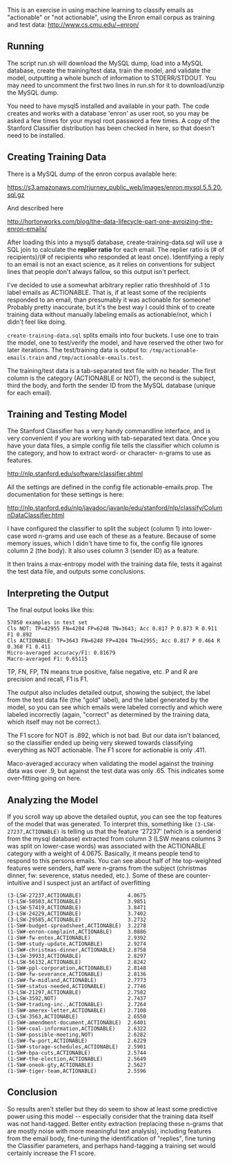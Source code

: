 This is an exercise in using machine learning to classify emails as "actionable" or "not actionable", using the Enron email corpus as training and test data: http://www.cs.cmu.edu/~enron/

## Running

The script run.sh will download the MySQL dump, load into a MySQL database, create the training/test data, train the model, and validate the model, outputting a whole bunch of information to STDERR/STDOUT.  You may need to uncomment the first two lines in run.sh for it to download/unzip the MySQL dump.

You need to have mysql5 installed and available in your path.  The code creates and works with a database 'enron' as user root, so you may be asked a few times for your mysql root password a few times.  A copy of the Stanford Classifier distribution has been checked in here, so that doesn't need to be installed.

## Creating Training Data

There is a MySQL dump of the enron corpus available here:

  https://s3.amazonaws.com/rjurney_public_web/images/enron.mysql.5.5.20.sql.gz

And described here

  http://hortonworks.com/blog/the-data-lifecycle-part-one-avroizing-the-enron-emails/

After loading this into a mysql5 database, create-training-data.sql will use a SQL join to calculate the **replier ratio** for each email.  The replier ratio is (# of recipients)/(# of recipients who responded at least once).  Identifying a reply to an email is not an exact science, as it relies on conventions for subject lines that people don't always fallow, so this output isn't perfect.

I've decided to use a somewhat arbitrary replier ratio threshhold of .1 to label emails as ACTIONABLE.  That is, if at least some of the recipients responded to an email, than presumably it was actionable for someone!  Probably pretty inaccurate, but it's the best way I could think of to create training data without manually labeling emails as actionable/not, which I didn't feel like doing.

`create-training-data.sql` splits emails into four buckets.  I use one to train the model, one to test/verify the model, and have reserved the other two for later iterations.  The test/training data is output to: `/tmp/actionable-emails.train` and `/tmp/actionable-emails.test`.

The training/test data is a tab-separated text file with no header.  The first column is the category (ACTIONABLE or NOT), the second is the subject, third the body, and forth the sender ID from the MySQL database (unique for each email).

## Training and Testing Model

The Stanford Classifier has a very handy commandline interface, and is very convenient if you are working with tab-separated text data.  Once you have your data files, a simple config file tells the classifier which column is the category, and how to extract word- or character- n-grams to use as features.

http://nlp.stanford.edu/software/classifier.shtml

All the settings are defined in the config file actionable-emails.prop.  The documentation for these settings is here:

http://nlp.stanford.edu/nlp/javadoc/javanlp/edu/stanford/nlp/classify/ColumnDataClassifier.html

I have configured the classifier to split the subject (column 1) into lower-case word n-grams and use each of these as a feature.  Because of some memory issues, which I didn't have time to fix, the config file ignores column 2 (the body).  It also uses column 3 (sender ID) as a feature.

It then trains a max-entropy model with the training data file, tests it against the test data file, and outputs some conclusions.

## Interpreting the Output

The final output looks like this:

	57050 examples in test set
	Cls NOT: TP=42955 FN=4204 FP=6248 TN=3643; Acc 0.817 P 0.873 R 0.911 F1 0.892
	Cls ACTIONABLE: TP=3643 FN=6248 FP=4204 TN=42955; Acc 0.817 P 0.464 R 0.368 F1 0.411
	Micro-averaged accuracy/F1: 0.81679
	Macro-averaged F1: 0.65115

TP, FN, FP, TN means true positive, false negative, etc.  P and R are precision and recall, F1  is F1.

The output also includes detailed output, showing the subject, the label from the test data file (the "gold" label), and the label generated by the model, so you can see which emails were labeled correctly and which were labeled incorrectly (again, "correct" as determined by the training data, which itself may not be correct.).

The F1 score for NOT is .892, which is not bad.  But our data isn't balanced, so the classifier ended up being very skewed towards classifying everything as NOT actionable.  The F1 score for actionable is only .411.

Maco-averaged accuracy when validating the model against the *training* data was over .9, but against the test data was only .65.  This indicates some over-fitting going on here.

## Analyzing the Model

If you scroll way up above the detailed ouptut, you can see the top features of the model that was generated.  To interpret this, something like `(3-LSW-27237,ACTIONABLE)` is telling us that the feature '27237' (which is a senderid from the mysql database) extracted from column 3 (LSW means columns 3 was split on lower-case words) was associated with the ACTIONABLE category with a weight of 4.0675.  Basically, it means people tend to respond to this persons emails.  You can see about half of hte top-weighted features were senders, half were n-grams from the subject (christmas dinner, fw: severence, status needed, etc.).  Some of these are counter-intuitive and I suspect just an artifact of overfitting

	(3-LSW-27237,ACTIONABLE)               4.0675
	(3-LSW-50503,ACTIONABLE)               3.9851
	(3-LSW-57419,ACTIONABLE)               3.8471
	(3-LSW-24229,ACTIONABLE)               3.7402
	(3-LSW-29585,ACTIONABLE)               3.2732
	(1-SW#-budget-spreadsheet,ACTIONABLE)  3.2278
	(1-SW#-enron-complaint,ACTIONABLE)     3.0886
	(1-SW#-fw-entex,ACTIONABLE)            2.9392
	(1-SW#-study-update,ACTIONABLE)        2.9274
	(1-SW#-christmas-dinner,ACTIONABLE)    2.8758
	(3-LSW-39933,ACTIONABLE)               2.8297
	(3-LSW-56132,ACTIONABLE)               2.8242
	(1-SW#-ppl-corporation,ACTIONABLE)     2.8148
	(1-SW#-fw-severance,ACTIONABLE)        2.8136
	(1-SW#-fw-midland,ACTIONABLE)          2.7773
	(1-SW#-status-needed,ACTIONABLE)       2.7746
	(3-LSW-21297,ACTIONABLE)               2.7582
	(3-LSW-3592,NOT)                       2.7437
	(1-SW#-trading-inc.,ACTIONABLE)        2.7264
	(1-SW#-amerex-letter,ACTIONABLE)       2.7108
	(3-LSW-3563,ACTIONABLE)                2.6550
	(1-SW#-amendment-document,ACTIONABLE)  2.6401
	(1-SW#-coal-information,ACTIONABLE)    2.6322
	(1-SW#-possible-meeting,NOT)           2.6282
	(1-SW#-fw-port,ACTIONABLE)             2.6229
	(1-SW#-storage-schedules,ACTIONABLE)   2.5901
	(1-SW#-bpa-cuts,ACTIONABLE)            2.5744
	(1-SW#-the-election,ACTIONABLE)        2.5649
	(1-SW#-oneok-gty,ACTIONABLE)           2.5627
	(1-SW#-tiger-team,ACTIONABLE)          2.5596

## Conclusion

So results aren't steller but they do seem to show at least some predictive power using this model -- especially consider that the training data itself was not hand-tagged.  Better entity extraction (replacing these n-grams that are mostly noise with more meaningful text analysis), including features from the email body, fine-tuning the identification of "replies", fine tuning the Classifier parameters, and perhaps hand-tagging a training set would certainly increase the F1 score.
